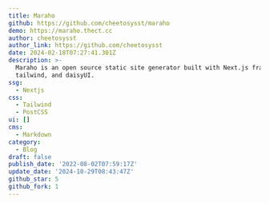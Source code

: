 ```yaml
---
title: Maraho
github: https://github.com/cheetosysst/maraho
demo: https://maraho.thect.cc
author: cheetosysst
author_link: https://github.com/cheetosysst
date: 2024-02-18T07:27:41.301Z
description: >-
  Maraho is an open source static site generator built with Next.js framework,
  tailwind, and daisyUI.
ssg:
  - Nextjs
css:
  - Tailwind
  - PostCSS
ui: []
cms:
  - Markdown
category:
  - Blog
draft: false
publish_date: '2022-08-02T07:59:17Z'
update_date: '2024-10-29T08:43:47Z'
github_star: 5
github_fork: 1
---
```

